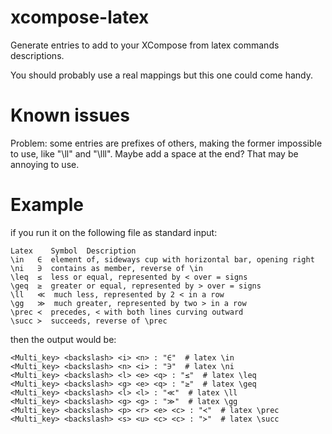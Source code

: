 xcompose-latex
==============

Generate entries to add to your XCompose from latex commands descriptions.

You should probably use a real mappings but this one could come handy.

Known issues
============

Problem: some entries are prefixes of others, making the former impossible to use, like "\ll" and "\lll". Maybe add a space at the end? That may be annoying to use.

Example
=======

if you run it on the following file as standard input:

    Latex	 Symbol	 Description
    \in   ∈	 element of, sideways cup with horizontal bar, opening right
    \ni   ∋	 contains as member, reverse of \in
    \leq  ≤	 less or equal, represented by < over = signs
    \geq  ≥	 greater or equal, represented by > over = signs
    \ll   ≪	 much less, represented by 2 < in a row
    \gg   ≫	 much greater, represented by two > in a row
    \prec ≺	 precedes, < with both lines curving outward
    \succ ≻	 succeeds, reverse of \prec

then the output would be:

    <Multi_key> <backslash> <i> <n> : "∈"  # latex \in
    <Multi_key> <backslash> <n> <i> : "∋"  # latex \ni
    <Multi_key> <backslash> <l> <e> <q> : "≤"  # latex \leq
    <Multi_key> <backslash> <g> <e> <q> : "≥"  # latex \geq
    <Multi_key> <backslash> <l> <l> : "≪"  # latex \ll
    <Multi_key> <backslash> <g> <g> : "≫"  # latex \gg
    <Multi_key> <backslash> <p> <r> <e> <c> : "≺"  # latex \prec
    <Multi_key> <backslash> <s> <u> <c> <c> : "≻"  # latex \succ
